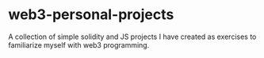 # web3-personal-projects

A collection of simple solidity and JS projects I have created as exercises to familiarize myself with web3 programming.
